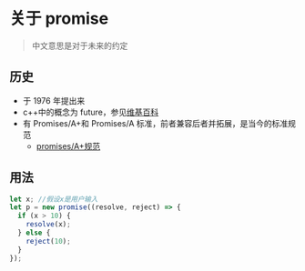 # 关于 promise

> 中文意思是对于未来的约定

## 历史

- 于 1976 年提出来
- c++中的概念为 future，参见[维基百科](https://zh.wikibooks.org/wiki/C%2B%2B/STL/Future)
- 有 Promises/A+和 Promises/A 标准，前者兼容后者并拓展，是当今的标准规范
  - [promises/A+规范](http://www.ituring.com.cn/article/66566)

## 用法

```javascript
let x; //假设x是用户输入
let p = new promise((resolve, reject) => {
  if (x > 10) {
    resolve(x);
  } else {
    reject(10);
  }
});
```
